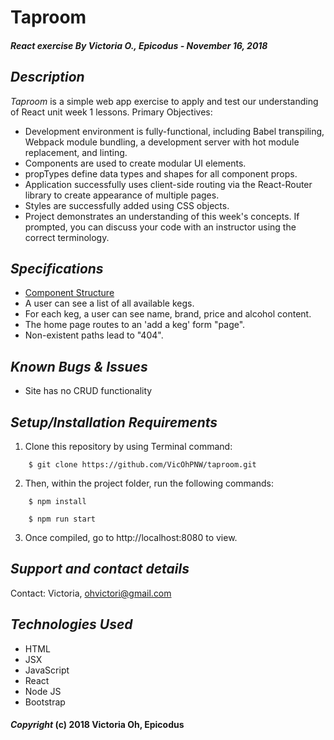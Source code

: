# Taproom

##### React exercise By Victoria O., Epicodus - November 16, 2018

## *Description*
_Taproom_ is a simple web app exercise to apply and test our understanding of React unit week 1 lessons. Primary Objectives:
* Development environment is fully-functional, including Babel transpiling, Webpack module bundling, a development server with hot module replacement, and linting.
* Components are used to create modular UI elements.
* propTypes define data types and shapes for all component props.
* Application successfully uses client-side routing via the React-Router library to create appearance of multiple pages.
* Styles are successfully added using CSS objects.
* Project demonstrates an understanding of this week's concepts. If prompted, you can discuss your code with an instructor using the correct terminology.

## *Specifications*
* [Component Structure](https://drive.google.com/file/d/1huNNHCX5O8ea0r6EQK9Z01d8VYarkKbS/view?usp=sharing)
* A user can see a list of all available kegs.
* For each keg, a user can see name, brand, price and alcohol content.
* The home page routes to an 'add a keg' form "page".
* Non-existent paths lead to "404".

## *Known Bugs & Issues*
* Site has no CRUD functionality

## *Setup/Installation Requirements*

1. Clone this repository by using Terminal command:
```
    $ git clone https://github.com/VicOhPNW/taproom.git
```
2. Then, within the project folder, run the following commands:
```
    $ npm install
```
```
    $ npm run start
```
3. Once compiled, go to http://localhost:8080 to view. 

## *Support and contact details*
Contact: Victoria, ohvictori@gmail.com

## *Technologies Used*
* HTML
* JSX
* JavaScript
* React
* Node JS
* Bootstrap

#### *Copyright* (c) 2018 Victoria Oh, Epicodus